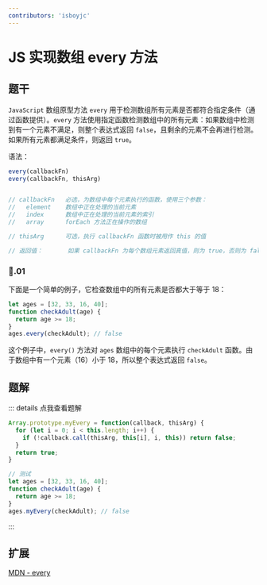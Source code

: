 ```yaml
---
contributors: 'isboyjc'
---
```


# JS 实现数组 every 方法


## 题干

`JavaScript` 数组原型方法 `every` 用于检测数组所有元素是否都符合指定条件（通过函数提供）。`every` 方法使用指定函数检测数组中的所有元素：如果数组中检测到有一个元素不满足，则整个表达式返回 `false`，且剩余的元素不会再进行检测。如果所有元素都满足条件，则返回 `true`。

语法：

```js
every(callbackFn)
every(callbackFn, thisArg)


// callbackFn   必选，为数组中每个元素执行的函数，使用三个参数：
//   element    数组中正在处理的当前元素
//   index      数组中正在处理的当前元素的索引
//   array      forEach 方法正在操作的数组

// thisArg      可选，执行 callbackFn 函数时被用作 this 的值

// 返回值：       如果 callbackFn 为每个数组元素返回真值，则为 true，否则为 false。
```


### 🌰.01

下面是一个简单的例子，它检查数组中的所有元素是否都大于等于 18：

```js
let ages = [32, 33, 16, 40];
function checkAdult(age) {
  return age >= 18;
}
ages.every(checkAdult); // false
```

这个例子中，`every()` 方法对 `ages` 数组中的每个元素执行 `checkAdult` 函数。由于数组中有一个元素（16）小于 18，所以整个表达式返回 `false`。





## 题解

::: details 点我查看题解

```js
Array.prototype.myEvery = function(callback, thisArg) {
  for (let i = 0; i < this.length; i++) {
    if (!callback.call(thisArg, this[i], i, this)) return false;
  }
  return true;
}

// 测试
let ages = [32, 33, 16, 40];
function checkAdult(age) {
  return age >= 18;
}
ages.myEvery(checkAdult); // false
```

:::



## 扩展

[MDN - every](https://developer.mozilla.org/zh-CN/docs/Web/JavaScript/Reference/Global_Objects/Array/every)